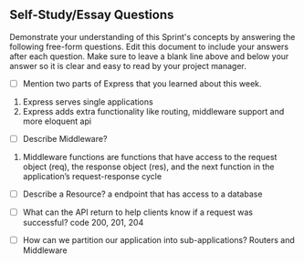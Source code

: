 ## Self-Study/Essay Questions

Demonstrate your understanding of this Sprint's concepts by answering the following free-form questions. Edit this document to include your answers after each question. Make sure to leave a blank line above and below your answer so it is clear and easy to read by your project manager.

- [ ] Mention two parts of Express that you learned about this week.

1. Express serves single applications
2. Express adds extra functionality like routing, middleware support and more eloquent api

- [ ] Describe Middleware?

1. Middleware functions are functions that have access to the request object (req), the response object (res), and the next function in the application’s request-response cycle

- [ ] Describe a Resource?
      a endpoint that has access to a database

* [ ] What can the API return to help clients know if a request was successful?
      code 200, 201, 204

* [ ] How can we partition our application into sub-applications?
      Routers and Middleware
